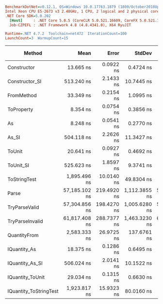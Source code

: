``` ini

BenchmarkDotNet=v0.12.1, OS=Windows 10.0.17763.1879 (1809/October2018Update/Redstone5)
Intel Xeon CPU E5-2673 v3 2.40GHz, 1 CPU, 2 logical and 2 physical cores
.NET Core SDK=5.0.202
  [Host]     : .NET Core 5.0.5 (CoreCLR 5.0.521.16609, CoreFX 5.0.521.16609), X64 RyuJIT
  Job-CZPEFL : .NET Framework 4.8 (4.8.4341.0), X64 RyuJIT

Runtime=.NET 4.7.2  Toolchain=net472  IterationCount=100  
LaunchCount=3  WarmupCount=15  

```
|                 Method |          Mean |       Error |        StdDev |        Median |  Gen 0 |  Gen 1 | Gen 2 | Allocated |
|----------------------- |--------------:|------------:|--------------:|--------------:|-------:|-------:|------:|----------:|
|            Constructor |     13.665 ns |   0.0922 ns |     0.4724 ns |     13.517 ns |      - |      - |     - |         - |
|         Constructor_SI |    513.240 ns |   2.1433 ns |    10.7445 ns |    511.213 ns | 0.0296 |      - |     - |     201 B |
|             FromMethod |     33.349 ns |   0.2154 ns |     1.0995 ns |     33.177 ns |      - |      - |     - |         - |
|             ToProperty |      8.354 ns |   0.0754 ns |     0.3856 ns |      8.270 ns |      - |      - |     - |         - |
|                     As |      8.248 ns |   0.0541 ns |     0.2770 ns |      8.192 ns |      - |      - |     - |         - |
|                  As_SI |    504.118 ns |   2.2626 ns |    11.3427 ns |    502.238 ns | 0.0296 |      - |     - |     201 B |
|                 ToUnit |     20.641 ns |   0.0927 ns |     0.4692 ns |     20.536 ns |      - |      - |     - |         - |
|              ToUnit_SI |    525.623 ns |   1.8597 ns |     9.3741 ns |    524.314 ns | 0.0296 |      - |     - |     201 B |
|           ToStringTest |  1,895.496 ns |  10.0140 ns |    49.8304 ns |  1,886.161 ns | 0.1945 |      - |     - |    1244 B |
|                  Parse | 57,185.102 ns | 219.4920 ns | 1,112.3855 ns | 56,925.900 ns | 8.5449 | 0.3052 |     - |   54376 B |
|          TryParseValid | 57,304.856 ns | 198.4270 ns | 1,005.6280 ns | 57,202.460 ns | 8.5449 | 0.3052 |     - |   54352 B |
|        TryParseInvalid | 61,817.408 ns | 288.7377 ns | 1,463.3230 ns | 61,591.324 ns | 8.3008 | 0.2441 |     - |   53895 B |
|           QuantityFrom |  2,583.333 ns |  26.9725 ns |   137.6761 ns |  2,600.000 ns |      - |      - |     - |    8192 B |
|           IQuantity_As |     18.375 ns |   0.1286 ns |     0.6495 ns |     18.242 ns | 0.0038 |      - |     - |      24 B |
|        IQuantity_As_SI |    506.024 ns |   2.0141 ns |    10.1522 ns |    504.448 ns | 0.0296 |      - |     - |     201 B |
|       IQuantity_ToUnit |     29.034 ns |   0.1315 ns |     0.6630 ns |     28.922 ns | 0.0088 |      - |     - |      56 B |
| IQuantity_ToStringTest |  1,923.817 ns |  15.9323 ns |    80.0160 ns |  1,908.463 ns | 0.1945 |      - |     - |    1244 B |
